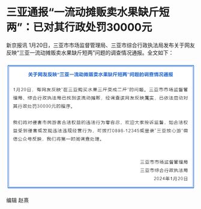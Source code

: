 # 三亚通报“一流动摊贩卖水果缺斤短两”：已对其行政处罚30000元

新京报讯 1月20日，三亚市市场监督管理局、三亚市综合行政执法局发布关于网友反映“三亚一流动摊贩卖水果缺斤短两”问题的调查情况通报。全文如下：

![087194b8d9c8e9617c12838b4760c989.jpg](https://raw.githubusercontent.com/qqhsx/qqnews_image/main/2024/01/20/三亚通报“一流动摊贩卖水果缺斤短两”：已对其行政处罚30000元/087194b8d9c8e9617c12838b4760c989.jpg)

编辑 赵熹

